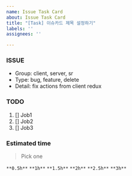 ```yaml
---
name: Issue Task Card
about: Issue Task Card
title: "[Task] 이슈카드 제목 설정하기"
labels: ''
assignees: ''

---
```


### ISSUE
 - Group: client, server, sr
 - Type: bug, feature, delete
 - Detail: fix actions from client redux

### TODO
 1. [] Job1
 2. [] Job2
 3. [] Job3
### Estimated time
 > Pick one

`**0.5h**`
`**1h**`
`**1.5h**`
`**2h**`
`**2.5h**`
`**3h**`

